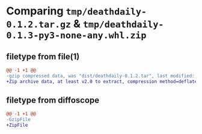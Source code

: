 # Comparing `tmp/deathdaily-0.1.2.tar.gz` & `tmp/deathdaily-0.1.3-py3-none-any.whl.zip`

## filetype from file(1)

```diff
@@ -1 +1 @@
-gzip compressed data, was "dist/deathdaily-0.1.2.tar", last modified: Fri Oct 15 03:31:14 2021, max compression
+Zip archive data, at least v2.0 to extract, compression method=deflate
```

## filetype from diffoscope

```diff
@@ -1 +1 @@
-GzipFile
+ZipFile
```

